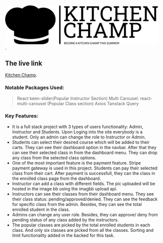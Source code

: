![Kitchen Champ](/public/logo/black-tansparentBg.png "This is the logo of my website kitchen Champ").

## The live link
[Kitchen Champ](https://kitchen-champ.web.app/ "Kitchen Champ live link").


### Notable Packages Used:
> React keen-slider(Popular Instructor Section)
> Multi Carousel: react-multi-carousel (Popular Class section)
> Axios
> Tanstack Query
### Key Features:
* It is a full stack project with 3 types of users functionality: Admin, Instructor and Students. Upon Loging into the site everybody is a student. Only an admin can change the role to Instructor or Admin.
* Students can select their desired course which will be added to their carts. They can see their dashboard option in the navbar. After that they can see their selected class in from the dashboard menu. They can drop any class from the selected class options. 
* One of the most important feature is the payment feature. Stripe payment gateway is used in this project. Students can pay their selected class from their cart. After payment is successfull, they can the class in the enrolled class page from the dashboard.
* Instructor can add a class with different fields. The pic uploaded will be hosted in the image bb using the imagbb upload api. 
* Instructors can see their classes from their dashboard menu. They see their class status: pending/approved/denied. They can see the feedback for specific class from the admin. Besides, they can see the total enrolled student in the class. 
* Admins can change any user role. Besides, they can approve/ deny from pending status of  any class added by the instructors. 
* The popular classes are picked by the total enrolled students in each class. And only six classes are picked from all the classes. Sorting and limit functionality added in the backed for this task.

 

